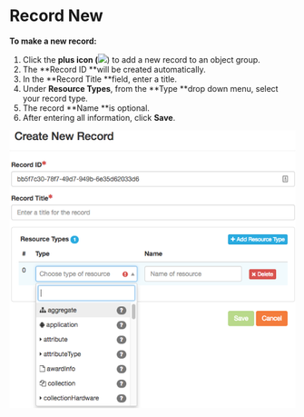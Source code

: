# Record New

**To make a new record:**

1. Click the **plus icon \(**![](https://adiwg.gitbooks.io/mdeditor/content/v/0f34b4eb41e0ced01c4c34b14a8fee12e2e03b05/assets/symbol_plus_16.png)\) to add a new record to an object group.
2. The **Record ID **will be created automatically.
3. In the **Record Title **field, enter a title.
4. Under **Resource Types**, from the **Type **drop down menu, select your record type.
5. The record **Name **is optional.
6. After entering all information, click **Save**. 

![](/assets/create_new_record_page.png)








